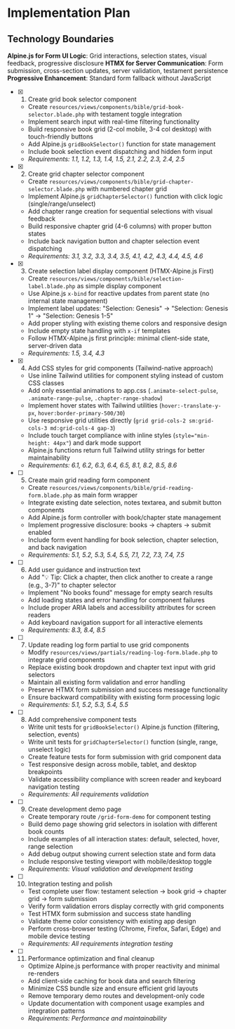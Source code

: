 # Implementation Plan

## Technology Boundaries

**Alpine.js for Form UI Logic**: Grid interactions, selection states, visual feedback, progressive disclosure
**HTMX for Server Communication**: Form submission, cross-section updates, server validation, testament persistence
**Progressive Enhancement**: Standard form fallback without JavaScript

- [x] 1. Create grid book selector component

  - Create `resources/views/components/bible/grid-book-selector.blade.php` with testament toggle integration
  - Implement search input with real-time filtering functionality
  - Build responsive book grid (2-col mobile, 3-4 col desktop) with touch-friendly buttons
  - Add Alpine.js `gridBookSelector()` function for state management
  - Include book selection event dispatching and hidden form input
  - _Requirements: 1.1, 1.2, 1.3, 1.4, 1.5, 2.1, 2.2, 2.3, 2.4, 2.5_

- [x] 2. Create grid chapter selector component

  - Create `resources/views/components/bible/grid-chapter-selector.blade.php` with numbered chapter grid
  - Implement Alpine.js `gridChapterSelector()` function with click logic (single/range/unselect)
  - Add chapter range creation for sequential selections with visual feedback
  - Build responsive chapter grid (4-6 columns) with proper button states
  - Include back navigation button and chapter selection event dispatching
  - _Requirements: 3.1, 3.2, 3.3, 3.4, 3.5, 4.1, 4.2, 4.3, 4.4, 4.5, 4.6_

- [x] 3. Create selection label display component (HTMX-Alpine.js First)

  - Create `resources/views/components/bible/selection-label.blade.php` as simple display component
  - Use Alpine.js `x-bind` for reactive updates from parent state (no internal state management)
  - Implement label updates: "Selection: Genesis" → "Selection: Genesis 1" → "Selection: Genesis 1-5"
  - Add proper styling with existing theme colors and responsive design
  - Include empty state handling with `x-if` templates
  - Follow HTMX-Alpine.js first principle: minimal client-side state, server-driven data
  - _Requirements: 1.5, 3.4, 4.3_

- [x] 4. Add CSS styles for grid components (Tailwind-native approach)

  - Use inline Tailwind utilities for component styling instead of custom CSS classes
  - Add only essential animations to app.css (`.animate-select-pulse`, `.animate-range-pulse`, `.chapter-range-shadow`)
  - Implement hover states with Tailwind utilities (`hover:-translate-y-px`, `hover:border-primary-500/30`)
  - Use responsive grid utilities directly (`grid grid-cols-2 sm:grid-cols-3 md:grid-cols-4 gap-3`)
  - Include touch target compliance with inline styles (`style="min-height: 44px"`) and dark mode support
  - Alpine.js functions return full Tailwind utility strings for better maintainability
  - _Requirements: 6.1, 6.2, 6.3, 6.4, 6.5, 8.1, 8.2, 8.5, 8.6_

- [ ] 5. Create main grid reading form component

  - Create `resources/views/components/bible/grid-reading-form.blade.php` as main form wrapper
  - Integrate existing date selection, notes textarea, and submit button components
  - Add Alpine.js form controller with book/chapter state management
  - Implement progressive disclosure: books → chapters → submit enabled
  - Include form event handling for book selection, chapter selection, and back navigation
  - _Requirements: 5.1, 5.2, 5.3, 5.4, 5.5, 7.1, 7.2, 7.3, 7.4, 7.5_

- [ ] 6. Add user guidance and instruction text

  - Add "💡 Tip: Click a chapter, then click another to create a range (e.g., 3-7)" to chapter selector
  - Implement "No books found" message for empty search results
  - Add loading states and error handling for component failures
  - Include proper ARIA labels and accessibility attributes for screen readers
  - Add keyboard navigation support for all interactive elements
  - _Requirements: 8.3, 8.4, 8.5_

- [ ] 7. Update reading log form partial to use grid components

  - Modify `resources/views/partials/reading-log-form.blade.php` to integrate grid components
  - Replace existing book dropdown and chapter text input with grid selectors
  - Maintain all existing form validation and error handling
  - Preserve HTMX form submission and success message functionality
  - Ensure backward compatibility with existing form processing logic
  - _Requirements: 5.1, 5.2, 5.3, 5.4, 5.5_

- [ ] 8. Add comprehensive component tests

  - Write unit tests for `gridBookSelector()` Alpine.js function (filtering, selection, events)
  - Write unit tests for `gridChapterSelector()` function (single, range, unselect logic)
  - Create feature tests for form submission with grid component data
  - Test responsive design across mobile, tablet, and desktop breakpoints
  - Validate accessibility compliance with screen reader and keyboard navigation testing
  - _Requirements: All requirements validation_

- [ ] 9. Create development demo page

  - Create temporary route `/grid-form-demo` for component testing
  - Build demo page showing grid selectors in isolation with different book counts
  - Include examples of all interaction states: default, selected, hover, range selection
  - Add debug output showing current selection state and form data
  - Include responsive testing viewport with mobile/desktop toggle
  - _Requirements: Visual validation and development testing_

- [ ] 10. Integration testing and polish

  - Test complete user flow: testament selection → book grid → chapter grid → form submission
  - Verify form validation errors display correctly with grid components
  - Test HTMX form submission and success state handling
  - Validate theme color consistency with existing app design
  - Perform cross-browser testing (Chrome, Firefox, Safari, Edge) and mobile device testing
  - _Requirements: All requirements integration testing_

- [ ] 11. Performance optimization and final cleanup

  - Optimize Alpine.js performance with proper reactivity and minimal re-renders
  - Add client-side caching for book data and search filtering
  - Minimize CSS bundle size and ensure efficient grid layouts
  - Remove temporary demo routes and development-only code
  - Update documentation with component usage examples and integration patterns
  - _Requirements: Performance and maintainability_